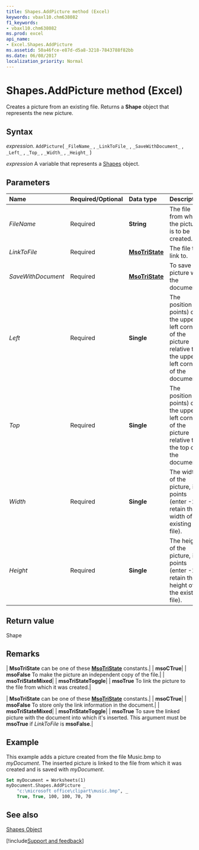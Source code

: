 ```yaml
---
title: Shapes.AddPicture method (Excel)
keywords: vbaxl10.chm638082
f1_keywords:
- vbaxl10.chm638082
ms.prod: excel
api_name:
- Excel.Shapes.AddPicture
ms.assetid: 50a46fce-e87d-d5a8-3218-7843788f82bb
ms.date: 06/08/2017
localization_priority: Normal
---
```



# Shapes.AddPicture method (Excel)

Creates a picture from an existing file. Returns a  **Shape** object that represents the new picture.


## Syntax

_expression_. `AddPicture`( `_FileName_` , `_LinkToFile_` , `_SaveWithDocument_` , `_Left_` , `_Top_` , `_Width_` , `_Height_` )

_expression_ A variable that represents a [Shapes](Excel.Shapes.md) object.


## Parameters



|Name|Required/Optional|Data type|Description|
|:-----|:-----|:-----|:-----|
| _FileName_|Required| **String**|The file from which the picture is to be created.|
| _LinkToFile_|Required| **[MsoTriState](Office.MsoTriState.md)**| The file to link to.|
| _SaveWithDocument_|Required| **[MsoTriState](Office.MsoTriState.md)**|To save the picture with the document.|
| _Left_|Required| **Single**|The position (in points) of the upper-left corner of the picture relative to the upper-left corner of the document.|
| _Top_|Required| **Single**|The position (in points) of the upper-left corner of the picture relative to the top of the document.|
| _Width_|Required| **Single**|The width of the picture, in points (enter -1 to retain the width of the existing file).|
| _Height_|Required| **Single**|The height of the picture, in points (enter -1 to retain the height of the existing file).|

## Return value

Shape


## Remarks





| **MsoTriState** can be one of these **[MsoTriState](Office.MsoTriState.md)** constants.|
| **msoCTrue**|
| **msoFalse** To make the picture an independent copy of the file.|
| **msoTriStateMixed**|
| **msoTriStateToggle**|
| **msoTrue** To link the picture to the file from which it was created.|


| **MsoTriState** can be one of these **[MsoTriState](Office.MsoTriState.md)** constants.|
| **msoCTrue**|
| **msoFalse** To store only the link information in the document.|
| **msoTriStateMixed**|
| **msoTriStateToggle**|
| **msoTrue** To save the linked picture with the document into which it's inserted. This argument must be **msoTrue** if _LinkToFile_ is **msoFalse**.|

## Example

This example adds a picture created from the file Music.bmp to _myDocument_. The inserted picture is linked to the file from which it was created and is saved with  _myDocument_.


```vb
Set myDocument = Worksheets(1) 
myDocument.Shapes.AddPicture _ 
    "c:\microsoft office\clipart\music.bmp", _ 
    True, True, 100, 100, 70, 70
```


## See also


[Shapes Object](Excel.Shapes.md)

[!include[Support and feedback](~/includes/feedback-boilerplate.md)]
